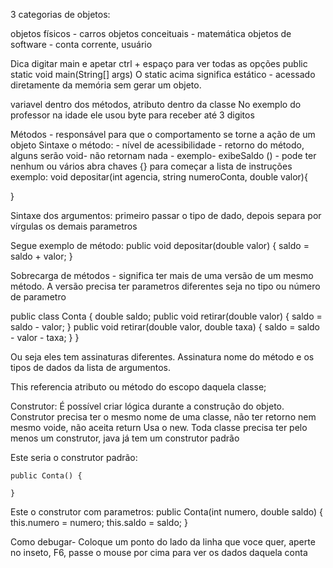 3 categorias de objetos: 

objetos físicos - carros
objetos conceituais - matemática
objetos de software - conta corrente, usuário

Dica digitar main e apetar ctrl + espaço para ver todas as opções
public static void main(String[] args)
O static acima significa estático - acessado diretamente da memória sem gerar um objeto.

variavel dentro dos métodos, atributo dentro da classe
No exemplo do professor na idade ele  usou byte para receber até 3 digitos

Métodos - responsável para que o comportamento se torne a ação de um objeto
Sintaxe o método:
<modificador>- nível de acessibilidade 
<tipo de retorno> - retorno do método, alguns serão void- não retornam nada
<nomeDoMetodo> - exemplo- exibeSaldo
(<lista de argumentos>) - pode ter nenhum ou vários
abra chaves {} para começar a lista de instruções
exemplo:
void depositar(int agencia, string numeroConta, double valor){

}

Sintaxe dos argumentos: primeiro passar o tipo de dado, depois separa por vírgulas os demais parametros 

Segue exemplo de método:
	public void depositar(double valor) {
		saldo = saldo + valor;
	}


Sobrecarga de métodos - significa ter mais de uma versão de um mesmo método. A versão precisa ter parametros diferentes seja no tipo ou número de parametro

public class Conta {
    double saldo;
    public void retirar(double valor) {
        saldo = saldo - valor;
    }
    public void retirar(double valor, double taxa) {
        saldo = saldo - valor - taxa;
    }
}

Ou seja eles tem assinaturas diferentes. Assinatura nome do método e os tipos de dados da lista de argumentos.

This referencia atributo ou método do escopo daquela classe;

Construtor:
É possível criar lógica durante a construção do objeto.
Construtor precisa ter o mesmo nome de uma classe, não ter retorno nem mesmo voide, não aceita return
Usa o new. Toda classe precisa ter pelo menos um construtor, java já tem um construtor padrão

Este seria o construtor padrão:

	public Conta() {
		
	}

Este o construtor com parametros:
	public Conta(int numero, double saldo) {
		this.numero = numero;
		this.saldo = saldo;
	}

Como debugar- Coloque um ponto do lado da linha que voce quer, aperte no inseto, F6, passe o mouse por cima para ver os dados daquela conta
